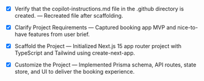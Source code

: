 <!-- Use this file to provide workspace-specific custom instructions to Copilot. For more details, visit https://code.visualstudio.com/docs/copilot/copilot-customization#_use-a-githubcopilotinstructionsmd-file -->
- [x] Verify that the copilot-instructions.md file in the .github directory is created. — Recreated file after scaffolding.

- [x] Clarify Project Requirements — Captured booking app MVP and nice-to-have features from user brief.
	<!-- Ask for project type, language, and frameworks if not specified. Skip if already provided. -->

- [x] Scaffold the Project — Initialized Next.js 15 app router project with TypeScript and Tailwind using create-next-app.
	<!--
	Ensure that the previous step has been marked as completed.
	Call project setup tool with projectType parameter.
	Run scaffolding command to create project files and folders.
	Use '.' as the working directory.
	If no appropriate projectType is available, search documentation using available tools.
	Otherwise, create the project structure manually using available file creation tools.
	-->

- [x] Customize the Project — Implemented Prisma schema, API routes, state store, and UI to deliver the booking experience.
	<!--
	Verify that all previous steps have been completed successfully and you have marked the step as completed.
	Develop a plan to modify codebase according to user requirements.
	Apply modifications using appropriate tools and user-provided references.
	instructions
	- [x] Verify that the copilot-instructions.md file in the .github directory is created. — Recreated file after scaffolding.

	- [x] Clarify Project Requirements — Captured booking app MVP and nice-to-have features from user brief.

	- [x] Scaffold the Project — Initialized Next.js 15 app router project with TypeScript and Tailwind using create-next-app.

	- [x] Customize the Project — Implemented Prisma schema, API routes, state store, and UI to deliver the booking experience.

	- [x] Install Required Extensions — No additional extensions were requested or required.

	- [x] Compile the Project — Ran npm run lint, npm run test, and npm run build to validate quality gates.

	- [x] Create and Run Task — Not needed; package scripts already cover build and test workflows.

	- [ ] Launch the Project — Awaiting user confirmation to start the dev server.

	- [x] Ensure Documentation is Complete — README and instructions are current; removed legacy comments.

	- Work through each checklist item systematically.
	- Keep communication concise and focused.
	- Follow development best practices.
	<!--
